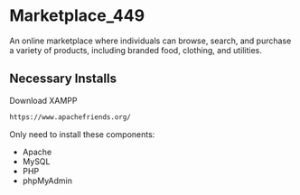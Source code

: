# Marketplace_449

An online marketplace where individuals can browse, search, and purchase a variety of products, including branded food, clothing, and utilities.

## Necessary Installs

Download XAMPP
```bash
https://www.apachefriends.org/
```
Only need to install these components:
- Apache
- MySQL
- PHP
- phpMyAdmin

